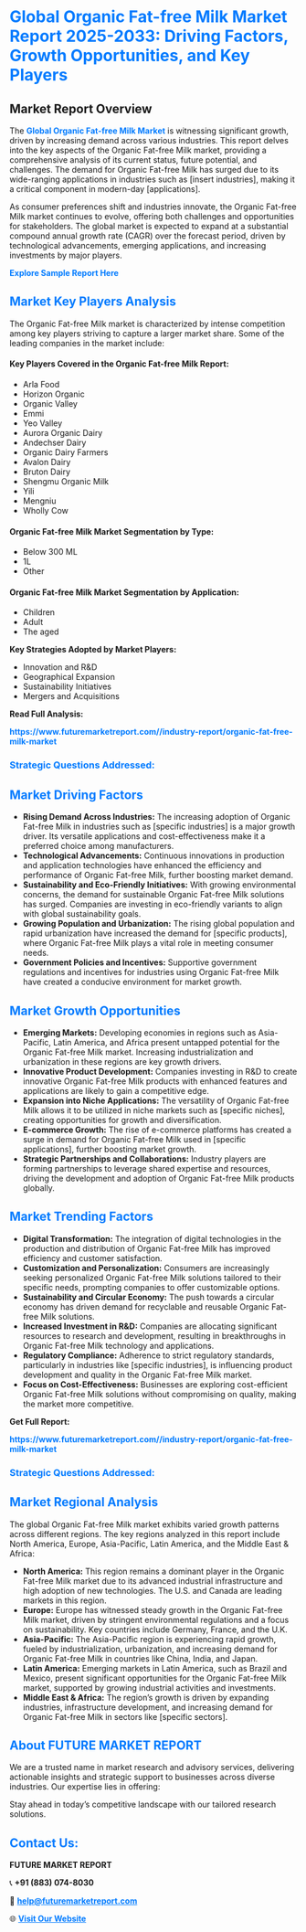 <h1 style="color: #007BFF;">Global Organic Fat-free Milk Market Report 2025-2033: Driving Factors, Growth Opportunities, and Key Players</h1>

<section id="overview">
<h2>Market Report Overview</h2>
<p>The <a href="https://www.futuremarketreport.com//industry-report/organic-fat-free-milk-market" style="color: #007BFF; text-decoration: none;"><strong>Global Organic Fat-free Milk Market</strong></a> is witnessing significant growth, driven by increasing demand across various industries. This report delves into the key aspects of the Organic Fat-free Milk market, providing a comprehensive analysis of its current status, future potential, and challenges. The demand for Organic Fat-free Milk has surged due to its wide-ranging applications in industries such as [insert industries], making it a critical component in modern-day [applications].</p>
<p>As consumer preferences shift and industries innovate, the Organic Fat-free Milk market continues to evolve, offering both challenges and opportunities for stakeholders. The global market is expected to expand at a substantial compound annual growth rate (CAGR) over the forecast period, driven by technological advancements, emerging applications, and increasing investments by major players.</p>
</section>

<section id="overview">
<p><a href="https://www.futuremarketreport.com//request-sample/reportId=46793" style="color: #007BFF; text-decoration: none;"><strong>Explore Sample Report Here</strong></a></p>
</section>

<section id="key-players">
<h2 style="color: #007BFF;">Market Key Players Analysis</h2>
<p>The Organic Fat-free Milk market is characterized by intense competition among key players striving to capture a larger market share. Some of the leading companies in the market include:</p>
<h4>Key Players Covered in the Organic Fat-free Milk Report:</h4>
<ul><li>Arla Food</li><li>Horizon Organic</li><li>Organic Valley</li><li>Emmi</li><li>Yeo Valley</li><li>Aurora Organic Dairy</li><li>Andechser Dairy</li><li>Organic Dairy Farmers</li><li>Avalon Dairy</li><li>Bruton Dairy</li><li>Shengmu Organic Milk</li><li>Yili</li><li>Mengniu</li><li>Wholly Cow</li></ul>
<h4>Organic Fat-free Milk Market Segmentation by Type:</h4>
<ul><li>Below 300 ML</li><li>1L</li><li>Other</li></ul>

<h4>Organic Fat-free Milk Market Segmentation by Application:</h4>
<ul><li>Children</li><li>Adult</li><li>The aged</li></ul>
<p><strong>Key Strategies Adopted by Market Players:</strong></p>
<ul>
<li>Innovation and R&D</li>
<li>Geographical Expansion</li>
<li>Sustainability Initiatives</li>
<li>Mergers and Acquisitions</li>
</ul>
</section>

<section>
<p><strong>Read Full Analysis: </strong></p><a href="https://www.futuremarketreport.com//industry-report/organic-fat-free-milk-market" style="color: #007BFF; text-decoration: none;"><strong>https://www.futuremarketreport.com//industry-report/organic-fat-free-milk-market</strong></a>
<h3 style="color: #007BFF;">Strategic Questions Addressed:</h3>
</section>

<section id="driving-factors">
<h2 style="color: #007BFF;">Market Driving Factors</h2>
<ul>
<li><strong>Rising Demand Across Industries:</strong> The increasing adoption of Organic Fat-free Milk in industries such as [specific industries] is a major growth driver. Its versatile applications and cost-effectiveness make it a preferred choice among manufacturers.</li>
<li><strong>Technological Advancements:</strong> Continuous innovations in production and application technologies have enhanced the efficiency and performance of Organic Fat-free Milk, further boosting market demand.</li>
<li><strong>Sustainability and Eco-Friendly Initiatives:</strong> With growing environmental concerns, the demand for sustainable Organic Fat-free Milk solutions has surged. Companies are investing in eco-friendly variants to align with global sustainability goals.</li>
<li><strong>Growing Population and Urbanization:</strong> The rising global population and rapid urbanization have increased the demand for [specific products], where Organic Fat-free Milk plays a vital role in meeting consumer needs.</li>
<li><strong>Government Policies and Incentives:</strong> Supportive government regulations and incentives for industries using Organic Fat-free Milk have created a conducive environment for market growth.</li>
</ul>
</section>

<section id="growth-opportunities">
<h2 style="color: #007BFF;">Market Growth Opportunities</h2>
<ul>
<li><strong>Emerging Markets:</strong> Developing economies in regions such as Asia-Pacific, Latin America, and Africa present untapped potential for the Organic Fat-free Milk market. Increasing industrialization and urbanization in these regions are key growth drivers.</li>
<li><strong>Innovative Product Development:</strong> Companies investing in R&D to create innovative Organic Fat-free Milk products with enhanced features and applications are likely to gain a competitive edge.</li>
<li><strong>Expansion into Niche Applications:</strong> The versatility of Organic Fat-free Milk allows it to be utilized in niche markets such as [specific niches], creating opportunities for growth and diversification.</li>
<li><strong>E-commerce Growth:</strong> The rise of e-commerce platforms has created a surge in demand for Organic Fat-free Milk used in [specific applications], further boosting market growth.</li>
<li><strong>Strategic Partnerships and Collaborations:</strong> Industry players are forming partnerships to leverage shared expertise and resources, driving the development and adoption of Organic Fat-free Milk products globally.</li>
</ul>
</section>

<section id="trending-factors">
<h2 style="color: #007BFF;">Market Trending Factors</h2>
<ul>
<li><strong>Digital Transformation:</strong> The integration of digital technologies in the production and distribution of Organic Fat-free Milk has improved efficiency and customer satisfaction.</li>
<li><strong>Customization and Personalization:</strong> Consumers are increasingly seeking personalized Organic Fat-free Milk solutions tailored to their specific needs, prompting companies to offer customizable options.</li>
<li><strong>Sustainability and Circular Economy:</strong> The push towards a circular economy has driven demand for recyclable and reusable Organic Fat-free Milk solutions.</li>
<li><strong>Increased Investment in R&D:</strong> Companies are allocating significant resources to research and development, resulting in breakthroughs in Organic Fat-free Milk technology and applications.</li>
<li><strong>Regulatory Compliance:</strong> Adherence to strict regulatory standards, particularly in industries like [specific industries], is influencing product development and quality in the Organic Fat-free Milk market.</li>
<li><strong>Focus on Cost-Effectiveness:</strong> Businesses are exploring cost-efficient Organic Fat-free Milk solutions without compromising on quality, making the market more competitive.</li>
</ul>
</section>

<section>
<p><strong>Get Full Report: </strong></p><a href="https://www.futuremarketreport.com//industry-report/organic-fat-free-milk-market" style="color: #007BFF; text-decoration: none;"><strong>https://www.futuremarketreport.com//industry-report/organic-fat-free-milk-market</strong></a>
<h3 style="color: #007BFF;">Strategic Questions Addressed:</h3>
</section>


<section id="regional-analysis">
<h2 style="color: #007BFF;">Market Regional Analysis</h2>
<p>The global Organic Fat-free Milk market exhibits varied growth patterns across different regions. The key regions analyzed in this report include North America, Europe, Asia-Pacific, Latin America, and the Middle East & Africa:</p>
<ul>
<li><strong>North America:</strong> This region remains a dominant player in the Organic Fat-free Milk market due to its advanced industrial infrastructure and high adoption of new technologies. The U.S. and Canada are leading markets in this region.</li>
<li><strong>Europe:</strong> Europe has witnessed steady growth in the Organic Fat-free Milk market, driven by stringent environmental regulations and a focus on sustainability. Key countries include Germany, France, and the U.K.</li>
<li><strong>Asia-Pacific:</strong> The Asia-Pacific region is experiencing rapid growth, fueled by industrialization, urbanization, and increasing demand for Organic Fat-free Milk in countries like China, India, and Japan.</li>
<li><strong>Latin America:</strong> Emerging markets in Latin America, such as Brazil and Mexico, present significant opportunities for the Organic Fat-free Milk market, supported by growing industrial activities and investments.</li>
<li><strong>Middle East & Africa:</strong> The region’s growth is driven by expanding industries, infrastructure development, and increasing demand for Organic Fat-free Milk in sectors like [specific sectors].</li>
</ul>
</section>

<footer>
<h2 style="color: #007BFF;">About FUTURE MARKET REPORT</h2>
<p>We are a trusted name in market research and advisory services, delivering actionable insights and strategic support to businesses across diverse industries. Our expertise lies in offering:</p>

<p>Stay ahead in today’s competitive landscape with our tailored research solutions.</p>

<h2 style="color: #007BFF;">Contact Us:</h2>
<p><strong>FUTURE MARKET REPORT</strong></p>
<p>📞 <strong>+91 (883) 074-8030</strong></p>
<p>📧 <strong><a href="mailto:help@futuremarketreport.com" style="color: #007BFF;">help@futuremarketreport.com</a></strong></p>
<p>🌐 <strong><a href="https://www.futuremarketreport.com/" style="color: #007BFF;">Visit Our Website</a></strong></p>
</footer>
